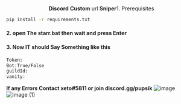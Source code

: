 ﻿  <p align="center">
    <br />
    <b>Discord</b> <b>Custom</b> url <b>Sniper</b
    

#### 1. Prerequisites

  ```sh
  pip install -r requirements.txt
  ```

#### 2. open The starr.bat then wait and press Enter



#### 3. Now IT should Say Something like this
```sh
Token:
Bot:True/False
guildId:
vanity:
```



<b>If any Errors Contact xeto#5811 or join discord.gg/pupsik</b>
![image](https://github.com/Xeto2W/Discord-Vanity-sniper/assets/108171547/1781b2d3-f182-4d01-b30a-43426373d4f7)
![image (1)](https://github.com/Xeto2W/Discord-Vanity-sniper/assets/108171547/0273b025-98d3-4b09-a4e7-cf9f85248474)
